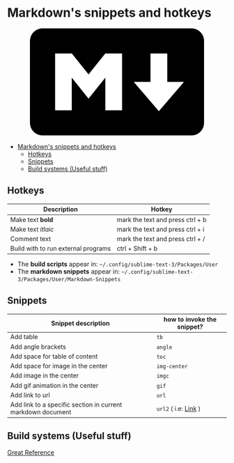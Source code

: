 # Markdown's snippets and hotkeys

<p align="center">
  <img src="images/markdown/markdown.png" title="A simple markdown intro" style="width:400px;">
</p>

<!--ts-->
   * [Markdown's snippets and hotkeys](#markdowns-snippets-and-hotkeys)
      * [Hotkeys](#hotkeys)
      * [Snippets](#snippets)
      * [Build systems (Useful stuff)](#build-systems-useful-stuff)

<!-- Added by: gil_diy, at: 2020-06-13T14:08+03:00 -->

<!--te-->

## Hotkeys

Description | Hotkey
------------|-----
Make text **bold** | mark the text and press ctrl + b
Make text _itlaic_ | mark the text and press ctrl + i
Comment text | mark the text and press ctrl + /
Build with to run external programs |  ctrl + Shift + b


* The **build scripts** appear in: `~/.config/sublime-text-3/Packages/User`
* The **markdown snippets** appear in: `~/.config/sublime-text-3/Packages/User/Markdown-Snippets`

## Snippets

Snippet description| how to invoke the snippet?
------------|-----
 Add table | `tb`
 Add angle brackets | `angle`
 Add space for table of content | `toc`
 Add space for image in the center | `img-center`
 Add image in the center | `imgc`
 Add gif animation in the center | `gif`
 Add link to url | `url`
 Add link to a specific section in current markdown document | `url2` ( i.e: [Link](#hotkeys) )


## Build systems (Useful stuff)

[Great Reference](https://www.sublimetext.com/docs/3/build_systems.html)